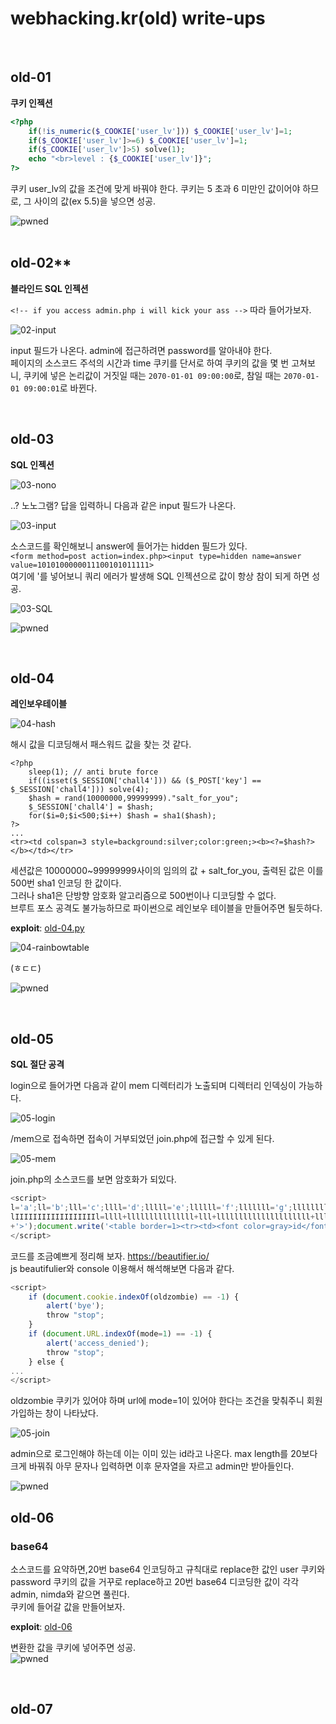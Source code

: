 # webhacking.kr(old) write-ups 
<br>

## old-01

__쿠키 인젝션__

```php
<?php  
    if(!is_numeric($_COOKIE['user_lv'])) $_COOKIE['user_lv']=1;  
    if($_COOKIE['user_lv']>=6) $_COOKIE['user_lv']=1;  
    if($_COOKIE['user_lv']>5) solve(1);  
    echo "<br>level : {$_COOKIE['user_lv']}";  
?>  
```

쿠키 user_lv의 값을 조건에 맞게 바꿔야 한다.
쿠키는 5 초과 6 미만인 값이어야 하므로, 그 사이의 값(ex 5.5)을 넣으면 성공.  

![pwned](./pwned/old-01.PNG)  
<br>
  
## old-02**

__블라인드 SQL 인젝션__  

`<!-- if you access admin.php i will kick your ass -->` 따라 들어가보자.  

![02-input](./pic/02-input.PNG)  

input 필드가 나온다. admin에 접근하려면 password를 알아내야 한다.  
페이지의 소스코드 주석의 시간과 time 쿠키를 단서로 하여  쿠키의 값을 몇 번 고쳐보니,
쿠키에 넣은 논리값이 거짓일 때는 `2070-01-01 09:00:00`로, 참일 때는  `2070-01-01 09:00:01`로 바뀐다.

<br>

## old-03

__SQL 인젝션__

![03-nono](./pic/03-nono.PNG)  

..? 노노그램? 답을 입력하니 다음과 같은 input 필드가 나온다. 

![03-input](./pic/03-input.PNG)

소스코드를 확인해보니 answer에 들어가는 hidden 필드가 있다.  
`<form method=post action=index.php><input type=hidden name=answer value=1010100000011100101011111>`   
여기에 '를 넣어보니 쿼리 에러가 발생해 SQL 인젝션으로 값이 항상 참이 되게 하면 성공.

![03-SQL](./pic/03-SQL.PNG)

![pwned](./pwned/old-03.PNG)

<br>

## old-04

__레인보우테이블__

![04-hash](./pic/04-hash.PNG)

해시 값을 디코딩해서 패스워드 값을 찾는 것 같다.

```php+HTML
<?php
	sleep(1); // anti brute force
	if((isset($_SESSION['chall4'])) && ($_POST['key'] == $_SESSION['chall4'])) solve(4);
	$hash = rand(10000000,99999999)."salt_for_you";
	$_SESSION['chall4'] = $hash;
	for($i=0;$i<500;$i++) $hash = sha1($hash);
?>
...
<tr><td colspan=3 style=background:silver;color:green;><b><?=$hash?></b></td></tr>
```

세션값은 10000000~99999999사이의 임의의 값 + salt_for_you, 출력된 값은  이를 500번 sha1 인코딩 한 값이다.  
그러나 sha1은 단방향 암호화 알고리즘으로 500번이나 디코딩할 수 없다.  
브루트 포스 공격도 불가능하므로 파이썬으로 레인보우 테이블을 만들어주면 될듯하다.

__exploit__: [old-04.py](./code/old-04.py)

![04-rainbowtable](./pic/04-rainbowtable.PNG)

(ㅎㄷㄷ)

![pwned](./pwned/old-04.PNG)

<br>

## old-05

__SQL 절단 공격__

login으로 들어가면 다음과 같이 mem 디렉터리가 노출되며 디렉터리 인덱싱이 가능하다.



![05-login](./pic/05-login.PNG)

/mem으로 접속하면 접속이 거부되었던 join.php에 접근할 수 있게 된다.

![05-mem](./pic/05-mem.PNG)

join.php의 소스코드를 보면 암호화가 되있다.
```javascript
<script>
l='a';ll='b';lll='c';llll='d';lllll='e';llllll='f';lllllll='g';llllllll='h';lllllllll='i';llllllllll='j';lllllllllll='k';llllllllllll='l';lllllllllllll='m';llllllllllllll='n';lllllllllllllll='o';llllllllllllllll='p';lllllllllllllllll='q';llllllllllllllllll='r';lllllllllllllllllll='s';llllllllllllllllllll='t';lllllllllllllllllllll='u';llllllllllllllllllllll='v';lllllllllllllllllllllll='w';llllllllllllllllllllllll='x';lllllllllllllllllllllllll='y';llllllllllllllllllllllllll='z';I='1';II='2';III='3';IIII='4';IIIII='5';IIIIII='6';IIIIIII='7';IIIIIIII='8';IIIIIIIII='9';IIIIIIIIII='0';li='.';ii='<';iii='>';lIllIllIllIllIllIllIllIllIllIl=lllllllllllllll+llllllllllll+llll+llllllllllllllllllllllllll+lllllllllllllll+lllllllllllll+ll+lllllllll+lllll;
lIIIIIIIIIIIIIIIIIIl=llll+lllllllllllllll+lll+lllllllllllllllllllll+lllllllllllll+lllll+llllllllllllll+llllllllllllllllllll+li+lll+lllllllllllllll+lllllllllllllll+lllllllllll+lllllllll+lllll;if(eval(lIIIIIIIIIIIIIIIIIIl).indexOf(lIllIllIllIllIllIllIllIllIllIl)==-1) {alert('bye');throw "stop";}if(eval(llll+lllllllllllllll+lll+lllllllllllllllllllll+lllllllllllll+lllll+llllllllllllll+llllllllllllllllllll+li+'U'+'R'+'L').indexOf(lllllllllllll+lllllllllllllll+llll+lllll+'='+I)==-1){alert('access_denied');throw "stop";}else{document.write('<font size=2 color=white>Join</font><p>');document.write('.<p>.<p>.<p>.<p>.<p>');document.write('<form method=post action='+llllllllll+lllllllllllllll+lllllllll+llllllllllllll+li+llllllllllllllll+llllllll+llllllllllllllll
+'>');document.write('<table border=1><tr><td><font color=gray>id</font></td><td><input type=text name='+lllllllll+llll+' maxlength=20></td></tr>');document.write('<tr><td><font color=gray>pass</font></td><td><input type=text name='+llllllllllllllll+lllllllllllllllllllllll+'></td></tr>');document.write('<tr align=center><td colspan=2><input type=submit></td></tr></form></table>');}
</script>
```

코드를 조금예쁘게 정리해 보자. https://beautifier.io/  
js beautifulier와 console 이용해서 해석해보면 다음과 같다.
```javascript
<script>
    if (document.cookie.indexOf(oldzombie) == -1) {
        alert('bye');
        throw "stop";
    }
    if (document.URL.indexOf(mode=1) == -1) {
        alert('access_denied');
        throw "stop";
    } else {
...
</script>
```
oldzombie 쿠키가 있어야 하며 url에 mode=1이 있어야 한다는 조건을 맞춰주니 회원가입하는 창이 나타났다.

![05-join](./pic/05-join.PNG)

admin으로 로그인해야 하는데 이는 이미 있는 id라고 나온다. max length를 20보다 크게 바꿔줘 아무 문자나 입력하면 이후 문자열을 자르고 admin만 받아들인다.

![pwned](./pwned/old-05.PNG)

## old-06

### base64

소스코드를 요약하면,20번 base64 인코딩하고 규칙대로 replace한 값인 user 쿠키와 password 쿠키의 값을 거꾸로 replace하고 20번 base64 디코딩한 값이 각각 admin, nimda와 같으면 풀린다.   
쿠키에 들어갈 값을 만들어보자.  

__exploit__: [old-06](./code/old-06.py)

변환한 값을 쿠키에 넣어주면 성공.  
![pwned](./pwned/old-06.PNG)

<br>

## old-07